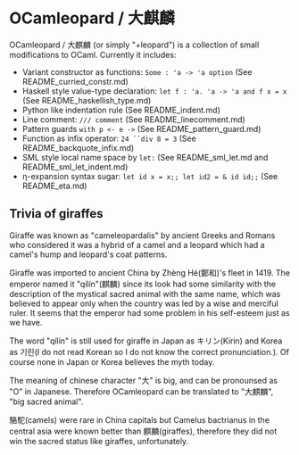 OCamleopard / 大麒麟 
==================================

OCamleopard / 大麒麟 (or simply "+leopard") is a collection of small modifications 
to OCaml. Currently it includes:

* Variant constructor as functions: `Some : 'a -> 'a option` (See README_curried_constr.md)
* Haskell style value-type declaration: `let f : 'a. 'a -> 'a and f x = x` (See README_haskellish_type.md)
* Python like indentation rule (See README_indent.md)
* Line comment: `/// comment` (See README_linecomment.md)
* Pattern guards `with p <- e ->` (See README_pattern_guard.md)
* Function as infix operator: ```24 ``div 8 = 3``` (See README_backquote_infix.md)
* SML style local name space by ``let:`` (See README_sml_let.md and README_sml_let_indent.md)
* η-expansion syntax sugar: `let id x = x;; let id2 = & id id;;` (See README_eta.md)

Trivia of giraffes
-----------------------------------

Giraffe was known as "cameleopardalis" by ancient Greeks and Romans 
who considered it was a hybrid of a camel and a leopard 
which had a camel's hump and leopard's coat patterns.

Giraffe was imported to ancient China by Zhèng Hé(鄭和)'s fleet in 1419.
The emperor named it "qílín"(麒麟) since its look had some similarity with
the description of the mystical sacred animal with the same name, 
which was believed to appear only when the country was led 
by a wise and merciful ruler. It seems that the emperor had some problem 
in his self-esteem just as we have.

The word "qílín" is still used for giraffe in Japan as キリン(Kirin) 
and Korea as 기린(I do not read Korean so I do not know the correct pronunciation.). 
Of course none in Japan or Korea believes the myth today.

The meaning of chinese character "大" is big, and can be pronounsed 
as "O" in Japanese. Therefore OCamleopard can be translated to "大麒麟",
"big sacred animal".

駱駝(camels) were rare in China capitals but Camelus bactrianus 
in the central asia were known better than 麒麟(giraffes), 
therefore they did not win the sacred status like giraffes, unfortunately.
